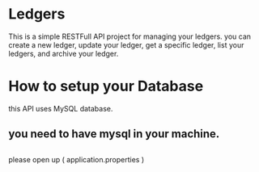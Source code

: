 # Ledgers
This is a simple RESTFull API project for managing your ledgers. you can create a new ledger, update your ledger, get a specific ledger, list your ledgers, and
archive your ledger.

# How to setup your Database 
this API uses MySQL database.
  ## you need to have mysql in your machine.
  ## 
please open up ( application.properties )
